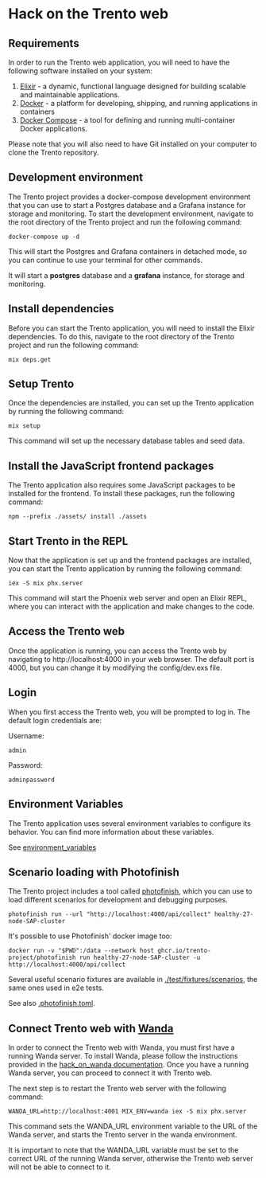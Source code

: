 # Hack on the Trento web

## Requirements

In order to run the Trento web application, you will need to have the following software installed on your system:

1. [Elixir](https://elixir-lang.org/) - a dynamic, functional language designed for building scalable and maintainable applications.
2. [Docker](https://docs.docker.com/get-docker/) - a platform for developing, shipping, and running applications in containers
3. [Docker Compose](https://docs.docker.com/compose/install/) - a tool for defining and running multi-container Docker applications.

Please note that you will also need to have Git installed on your computer to clone the Trento repository.

## Development environment

The Trento project provides a docker-compose development environment that you can use to start a Postgres database and a Grafana instance for storage and monitoring. To start the development environment, navigate to the root directory of the Trento project and run the following command:

```
docker-compose up -d
```

This will start the Postgres and Grafana containers in detached mode, so you can continue to use your terminal for other commands.

It will start a **postgres** database and a **grafana** instance, for storage and monitoring.

## Install dependencies

Before you can start the Trento application, you will need to install the Elixir dependencies. To do this, navigate to the root directory of the Trento project and run the following command:

```
mix deps.get
```

## Setup Trento

Once the dependencies are installed, you can set up the Trento application by running the following command:

```
mix setup
```

This command will set up the necessary database tables and seed data.

## Install the JavaScript frontend packages

The Trento application also requires some JavaScript packages to be installed for the frontend. To install these packages, run the following command:

```
npm --prefix ./assets/ install ./assets
```

## Start Trento in the REPL

Now that the application is set up and the frontend packages are installed, you can start the Trento application by running the following command:

```
iex -S mix phx.server
```

This command will start the Phoenix web server and open an Elixir REPL, where you can interact with the application and make changes to the code.

## Access the Trento web

Once the application is running, you can access the Trento web by navigating to http://localhost:4000 in your web browser.
The default port is 4000, but you can change it by modifying the config/dev.exs file.

## Login

When you first access the Trento web, you will be prompted to log in. The default login credentials are:

Username:

```
admin
```

Password:

```
adminpassword
```

## Environment Variables

The Trento application uses several environment variables to configure its behavior. You can find more information about these variables.

See [environment_variables](./environment_variables.md)

## Scenario loading with Photofinish

The Trento project includes a tool called [photofinish](https://github.com/trento-project/photofinish), which you can use to load different scenarios for development and debugging purposes.

```
photofinish run --url "http://localhost:4000/api/collect" healthy-27-node-SAP-cluster
```

It's possible to use Photofinish' docker image too:

```
docker run -v "$PWD":/data --network host ghcr.io/trento-project/photofinish run healthy-27-node-SAP-cluster -u http://localhost:4000/api/collect
```

Several useful scenario fixtures are available in [./test/fixtures/scenarios](https://github.com/trento-project/web/tree/main/test/fixtures/scenarios), the same ones used in e2e tests.

See also [.photofinish.toml](https://github.com/trento-project/web/blob/main/.photofinish.toml).

## Connect Trento web with [Wanda](https://github.com/trento-project/wanda)

In order to connect the Trento web with Wanda, you must first have a running Wanda server.
To install Wanda, please follow the instructions provided in the [hack_on_wanda documentation](https://github.com/trento-project/wanda/blob/update_documentation/guides/development/hack_on_wanda.md).
Once you have a running Wanda server, you can proceed to connect it with Trento web.

The next step is to restart the Trento web server with the following command:

```
WANDA_URL=http://localhost:4001 MIX_ENV=wanda iex -S mix phx.server
```

This command sets the WANDA_URL environment variable to the URL of the Wanda server, and starts the Trento server in the wanda environment.

It is important to note that the WANDA_URL variable must be set to the correct URL of the running Wanda server, otherwise the Trento web server will not be able to connect to it.
